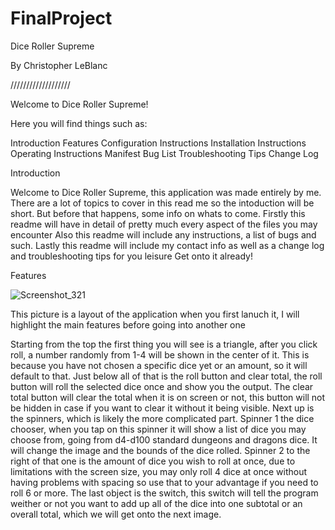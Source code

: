 # FinalProject

Dice Roller Supreme

By Christopher LeBlanc

///////////////////


Welcome to Dice Roller Supreme!

Here you will find things such as:

Introduction
Features
Configuration Instructions
Installation Instructions
Operating Instructions
Manifest
Bug List
Troubleshooting Tips
Change Log

Introduction

Welcome to Dice Roller Supreme, this application was made entirely by me. 
There are a lot of topics to cover in this read me so the intoduction will be short.
But before that happens, some info on whats to come. 
Firstly this readme will have in detail of pretty much every aspect of the files you may encounter
Also this readme will include any instructions, a list of bugs and such.
Lastly this readme will include my contact info as well as a change log and troubleshooting tips for you leisure
Get onto it already!

Features 

![Screenshot_321](https://user-images.githubusercontent.com/82187028/115604248-26de2000-a2af-11eb-97af-9022d4a0022b.png)

This picture is a layout of the application when you first lanuch it, I will highlight the main features before going into another one

Starting from the top the first thing you will see is a triangle, after you click roll, a number randomly from 1-4 will be shown in the center of it. This is because you have not chosen a specific dice yet or an amount, so it will default to that.
Just below all of that is the roll button and clear total, the roll button will roll the selected dice once and show you the output. 
The clear total button will clear the total when it is on screen or not, this button will not be hidden in case if you want to clear it without it being visible.
Next up is the spinners, which is likely the more complicated part.
Spinner 1 the dice chooser, when you tap on this spinner it will show a list of dice you may choose from, going from d4-d100 standard dungeons and dragons dice. It will change the image and the bounds of the dice rolled.
Spinner 2 to the right of that one is the amount of dice you wish to roll at once, due to limitations with the screen size, you may only roll 4 dice at once without having problems with spacing so use that to your advantage if you need to roll 6 or more.
The last object is the switch, this switch will tell the program weither or not you want to add up all of the dice into one subtotal or an overall total, which we will get onto the next image.
